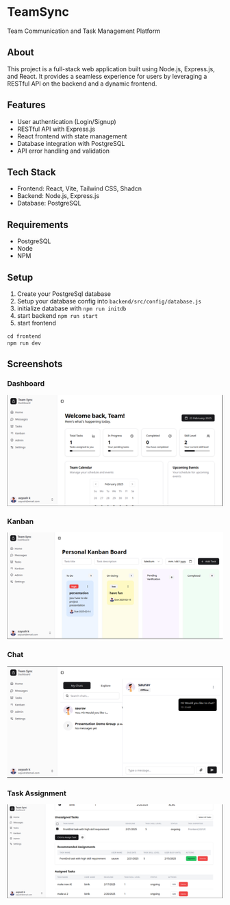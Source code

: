# TeamSync
Team Communication and Task Management Platform

## About
This project is a full-stack web application built using Node.js, Express.js, and React. It provides a seamless experience for users by leveraging a RESTful API on the backend and a dynamic frontend.

## Features

- User authentication (Login/Signup)
- RESTful API with Express.js
- React frontend with state management
- Database integration with PostgreSQL
- API error handling and validation

## Tech Stack

- Frontend: React, Vite, Tailwind CSS, Shadcn
- Backend: Node.js, Express.js
- Database: PostgreSQL

## Requirements
- PostgreSQL
- Node
- NPM

## Setup

1. Create your PostgreSql database
2. Setup your database config into `backend/src/config/database.js`
3. initialize database with `npm run initdb`
4. start backend `npm run start`
5. start frontend
  ```
  cd frontend
  npm run dev
  ```

## Screenshots

### Dashboard
![dashboard screenshot](./screenshots/Dashboard.png)

### Kanban
![Kanban](./screenshots/Kanban.png)

### Chat
![Chat](./screenshots/TeamSyncChat.png)

### Task Assignment
![Task Assignment](./screenshots/TaskAssignment.png)

